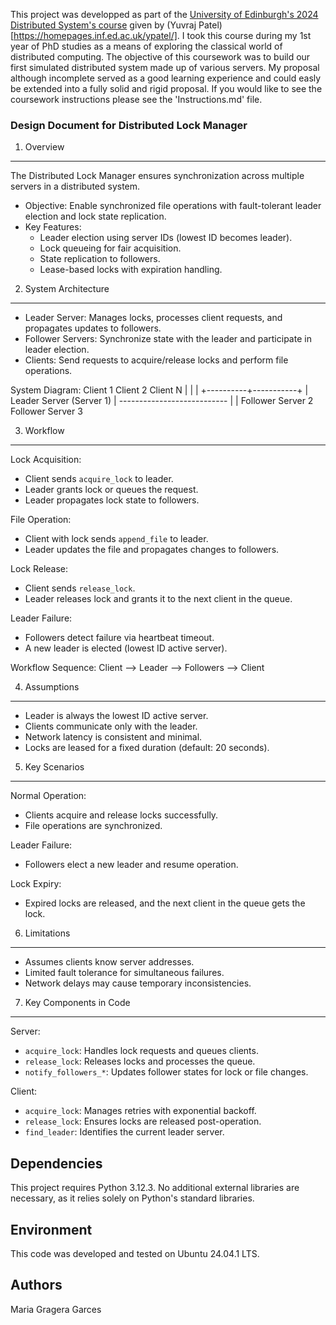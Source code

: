 This project was developped as part of the [University of Edinburgh's 2024 Distributed System's course](http://www.drps.ed.ac.uk/20-21/dpt/cxinfr11022.htm) given by (Yuvraj Patel)[https://homepages.inf.ed.ac.uk/ypatel/]. I took this course during my 1st year of PhD studies as a means of exploring the classical world of distributed computing. The objective of this coursework was to build our first simulated distributed system made up of various servers. My proposal although incomplete served as a good learning experience and could easly be extended into a fully solid and rigid proposal. If you would like to see the coursework instructions please see the 'Instructions.md' file.

### Design Document for Distributed Lock Manager

1. Overview
-----------
The Distributed Lock Manager ensures synchronization across multiple servers in a distributed system.
- Objective: Enable synchronized file operations with fault-tolerant leader election and lock state replication.
- Key Features:
  - Leader election using server IDs (lowest ID becomes leader).
  - Lock queueing for fair acquisition.
  - State replication to followers.
  - Lease-based locks with expiration handling.

2. System Architecture
-----------------------
- Leader Server: Manages locks, processes client requests, and propagates updates to followers.
- Follower Servers: Synchronize state with the leader and participate in leader election.
- Clients: Send requests to acquire/release locks and perform file operations.

System Diagram:
  Client 1   Client 2   Client N
     |          |           |
     +----------+-----------+
                |
         Leader Server (Server 1)
                |
     ---------------------------
     |                         |
Follower Server 2       Follower Server 3

3. Workflow
-----------
Lock Acquisition:
- Client sends `acquire_lock` to leader.
- Leader grants lock or queues the request.
- Leader propagates lock state to followers.

File Operation:
- Client with lock sends `append_file` to leader.
- Leader updates the file and propagates changes to followers.

Lock Release:
- Client sends `release_lock`.
- Leader releases lock and grants it to the next client in the queue.

Leader Failure:
- Followers detect failure via heartbeat timeout.
- A new leader is elected (lowest ID active server).

Workflow Sequence:
  Client --> Leader --> Followers --> Client

4. Assumptions
--------------
- Leader is always the lowest ID active server.
- Clients communicate only with the leader.
- Network latency is consistent and minimal.
- Locks are leased for a fixed duration (default: 20 seconds).

5. Key Scenarios
-----------------
Normal Operation:
- Clients acquire and release locks successfully.
- File operations are synchronized.

Leader Failure:
- Followers elect a new leader and resume operation.

Lock Expiry:
- Expired locks are released, and the next client in the queue gets the lock.

6. Limitations
--------------
- Assumes clients know server addresses.
- Limited fault tolerance for simultaneous failures.
- Network delays may cause temporary inconsistencies.

7. Key Components in Code
--------------------------
Server:
- `acquire_lock`: Handles lock requests and queues clients.
- `release_lock`: Releases locks and processes the queue.
- `notify_followers_*`: Updates follower states for lock or file changes.

Client:
- `acquire_lock`: Manages retries with exponential backoff.
- `release_lock`: Ensures locks are released post-operation.
- `find_leader`: Identifies the current leader server.

## Dependencies
This project requires Python 3.12.3. No additional external libraries are necessary, as it relies solely on Python's standard libraries.

## Environment
This code was developed and tested on Ubuntu 24.04.1 LTS.

## Authors
Maria Gragera Garces
